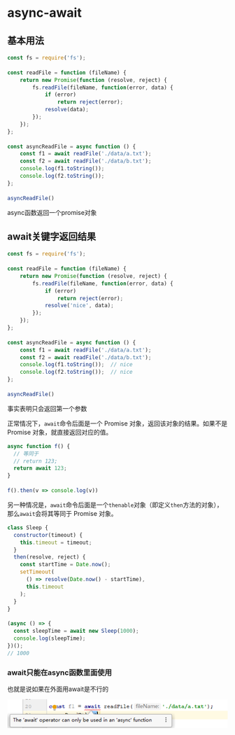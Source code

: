 # async-await

## 基本用法

```js
const fs = require('fs');

const readFile = function (fileName) {
	return new Promise(function (resolve, reject) {
		fs.readFile(fileName, function(error, data) {
			if (error)
				return reject(error);
			resolve(data);
		});
	});
};

const asyncReadFile = async function () {
	const f1 = await readFile('./data/a.txt');
	const f2 = await readFile('./data/b.txt');
	console.log(f1.toString());
	console.log(f2.toString());
};

asyncReadFile()
```

async函数返回一个promise对象

## await关键字返回结果

```js
const fs = require('fs');

const readFile = function (fileName) {
	return new Promise(function (resolve, reject) {
		fs.readFile(fileName, function(error, data) {
			if (error)
				return reject(error);
			resolve('nice', data);
		});
	});
};

const asyncReadFile = async function () {
	const f1 = await readFile('./data/a.txt');
	const f2 = await readFile('./data/b.txt');
	console.log(f1.toString());  // nice
	console.log(f2.toString());  // nice
};

asyncReadFile()
```

事实表明只会返回第一个参数

正常情况下，`await`命令后面是一个 Promise 对象，返回该对象的结果。如果不是 Promise 对象，就直接返回对应的值。

```js
async function f() {
  // 等同于
  // return 123;
  return await 123;
}

f().then(v => console.log(v))
```

另一种情况是，`await`命令后面是一个`thenable`对象（即定义`then`方法的对象），那么`await`会将其等同于 Promise 对象。

```js
class Sleep {
  constructor(timeout) {
    this.timeout = timeout;
  }
  then(resolve, reject) {
    const startTime = Date.now();
    setTimeout(
      () => resolve(Date.now() - startTime),
      this.timeout
    );
  }
}

(async () => {
  const sleepTime = await new Sleep(1000);
  console.log(sleepTime);
})();
// 1000
```

### await只能在async函数里面使用

也就是说如果在外面用await是不行的

![1565609023897](assets/1565609023897.png)